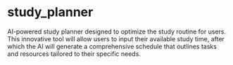 # study_planner
AI-powered study planner designed to optimize the study routine for users. This innovative tool will allow users to input their available study time, after which the AI will generate a comprehensive schedule that outlines tasks and resources tailored to their specific needs.
